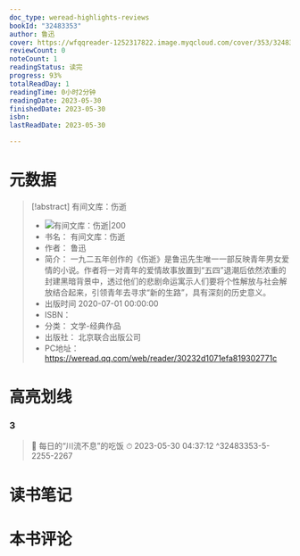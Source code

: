 ```yaml
---
doc_type: weread-highlights-reviews
bookId: "32483353"
author: 鲁迅
cover: https://wfqqreader-1252317822.image.myqcloud.com/cover/353/32483353/t7_32483353.jpg
reviewCount: 0
noteCount: 1
readingStatus: 读完
progress: 93%
totalReadDay: 1
readingTime: 0小时2分钟
readingDate: 2023-05-30
finishedDate: 2023-05-30
isbn: 
lastReadDate: 2023-05-30

---
```

# 元数据
> [!abstract] 有间文库：伤逝
> - ![ 有间文库：伤逝|200](https://wfqqreader-1252317822.image.myqcloud.com/cover/353/32483353/t7_32483353.jpg)
> - 书名： 有间文库：伤逝
> - 作者： 鲁迅
> - 简介： 一九二五年创作的《伤逝》是鲁迅先生唯一一部反映青年男女爱情的小说。作者将一对青年的爱情故事放置到“五四”退潮后依然浓重的封建黑暗背景中，透过他们的悲剧命运寓示人们要将个性解放与社会解放结合起来，引领青年去寻求“新的生路”，具有深刻的历史意义。
> - 出版时间 2020-07-01 00:00:00
> - ISBN： 
> - 分类： 文学-经典作品
> - 出版社： 北京联合出版公司
> - PC地址：https://weread.qq.com/web/reader/30232d1071efa819302771c

# 高亮划线

### 3

> 📌 每日的“川流不息”的吃饭 
> ⏱ 2023-05-30 04:37:12 ^32483353-5-2255-2267

# 读书笔记

# 本书评论
